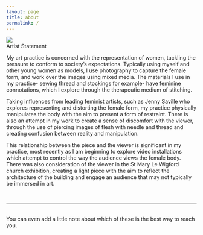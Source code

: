 ```yaml
---
layout: page
title: about
permalink: /
---
```


<img class="col one right" src="/img/prof_pic.jpg">

<br/>
Artist Statement

My art practice is concerned with the representation of women, tackling the pressure to conform to society’s expectations. Typically using myself and other young women as models, I use photography to capture the female form, and work over the images using mixed media. The materials I use in my practice- sewing thread and stockings for example- have feminine connotations, which I explore through the therapeutic medium of stitching.

Taking influences from leading feminist artists, such as Jenny Saville who explores representing and distorting the female form, my practice physically manipulates the body with the aim to present a form of restraint. There is also an attempt in my work to create a sense of discomfort with the viewer, through the use of piercing images of flesh with needle and thread and creating confusion between reality and manipulation.

This relationship between the piece and the viewer is significant in my practice, most recently as I am beginning to explore video installations which attempt to control the way the audience views the female body. There was also consideration of the viewer in the St Mary Le Wigford church exhibition, creating a light piece with the aim to reflect the architecture of the building and engage an audience that may not typically be immersed in art.


<br/>
<hr/>
<br/>
<span class="contacticon center">
	<a href="mailto:mail@mollybaldry.co.uk"><i class="fa fa-envelope-square"></i></a>
	<a href="https://www.linkedin.com" target="_blank"><i class="fa fa-linkedin-square"></i></a>
	<a href="http://tumblr.com" target="mollybaldryartist"><i class="fa fa-tumblr-square"></i></a>

</span>

<div class="col three caption">
	You can even add a little note about which of these is the best way to reach you.
</div>


